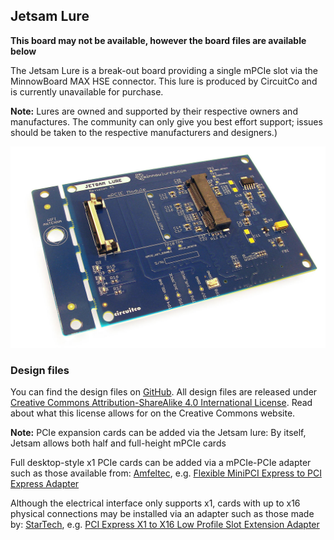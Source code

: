 ## Jetsam Lure

**This board may not be available, however the board files are available below**

The Jetsam Lure is a break-out board providing a single mPCIe
slot via the MinnowBoard MAX HSE connector. This lure is produced by
CircuitCo and is currently unavailable for purchase. 

**Note:** Lures are owned and supported by their respective owners and
manufactures. The community can only give you best effort support;
issues should be taken to the respective manufacturers and designers.)

![Jetsam Lure](pages/jetsam-lure/1200px-Jetsam-lure-a.jpg)

### Design files

You can find the design files on [GitHub](). All design files are
released under [Creative Commons Attribution-ShareAlike 4.0 International License](http://creativecommons.org/licenses/by-sa/4.0/). Read about what this license allows for on the Creative Commons website.

**Note:** PCIe expansion cards can be added via the Jetsam lure:
By itself, Jetsam allows both half and full-height mPCIe cards

Full desktop-style x1 PCIe cards can be added via a mPCIe-PCIe adapter such as those available from:
[Amfeltec](http://amfeltec.com/adapters/), e.g. [Flexible MiniPCI Express to PCI Express Adapter](http://amfeltec.com/products/flexible-minipci-express-to-pci-express-adapter/)

Although the electrical interface only supports x1, cards with up to x16 physical connections may be installed via an adapter such as those made by:
[StarTech](http://www.startech.com/Cards-Adapters/Slot-Extension/), e.g. [PCI Express X1 to X16 Low Profile Slot Extension Adapter](http://www.startech.com/Cards-Adapters/Slot-Extension/PCI-Express-X1-to-X16-Low-Profile-Slot-Extension-Adapter~PEX1TO162)
